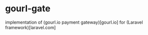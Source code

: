# gourl-gate
implementation of (gourl.io payment gateway)[gourl.io] for (Laravel framework)[laravel.com]

